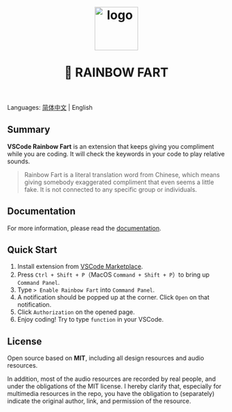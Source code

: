 <h1 align="center">
  <br>
    <img src="https://github.com/SaekiRaku/vscode-rainbow-fart/blob/master/assets/logo.png?raw=true" alt="logo" width="100">
  <br>
  <br>
  🌈 RAINBOW FART
  <br>
  <br>
</h1>

Languages: [简体中文](./README.zh.md) | English

## Summary

**VSCode Rainbow Fart** is an extension that keeps giving you compliment while you are coding. It will check the keywords in your code to play relative sounds.

> Rainbow Fart is a literal translation word from Chinese, which means giving somebody exaggerated compliment that even seems a little fake. It is not connected to any specific group or individuals.

## Documentation

For more information, please read the [documentation](https://saekiraku.github.io/vscode-rainbow-fart/
).

## Quick Start

1. Install extension from [VSCode Marketplace](https://marketplace.visualstudio.com/items?itemName=saekiraku.rainbow-fart).
2. Press `Ctrl + Shift + P`（MacOS `Command + Shift + P`）to bring up `Command Panel`.
3. Type `> Enable Rainbow Fart` into `Command Panel`.
4. A notification should be popped up at the corner. Click `Open` on that notification.
5. Click `Authorization` on the opened page.
6. Enjoy coding! Try to type `function` in your VSCode.

## License

Open source based on **MIT**, including all design resources and audio resources.

In addition, most of the audio resources are recorded by real people, and under the obligations of the MIT license. I hereby clarify that, especially for multimedia resources in the repo, you have the obligation to (separately) indicate the original author, link, and permission of the resource.
